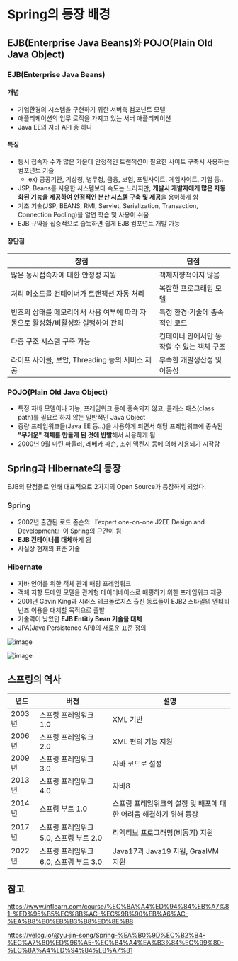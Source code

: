 # Spring의 등장 배경


## EJB(Enterprise Java Beans)와 POJO(Plain Old Java Object)
### EJB(Enterprise Java Beans)
#### 개념

- 기업환경의 시스템을 구현하기 위한 서버측 컴포넌트 모델
- 애플리케이션의 업무 로직을 가지고 있는 서버 애플리케이션
- Java EE의 자바 API 중 하나

#### 특징

- 동시 접속자 수가 많은 가운데 안정적인 트랜잭션이 필요한 사이트 구축시 사용하는 컴포넌트 기술
  - ex) 공공기관, 기상청, 병무청, 금융, 보험, 포털사이트, 게임사이트, 기업 등..
- JSP, Beans를 사용한 시스템보다 속도는 느리지만, **개발시 개발자에게 많은 자동화된 기능을 제공하여 안정적인 분산 시스템 구축 및 제공**을 용이하게 함
- 기초 기술(JSP, BEANS, RMI, Servlet, Serialization, Transaction, Connection Pooling)을 알면 학습 및 사용이 쉬움
- EJB 규약을 집중적으로 습득하면 쉽게 EJB 컴포넌트 개발 가능

#### 장단점
|장점|단점|
|---|---|
|많은 동시접속자에 대한 안정성 지원|객체지향적이지 않음|
|처리 메소드를 컨테이너가 트랜잭션 자동 처리|복잡한 프로그래밍 모델|
|빈즈의 상태를 메모리에서 사용 여부에 따라 자동으로 활성화/비활성화 실행하여 관리|특정 환경·기술에 종속적인 코드|
|다층 구조 시스템 구축 가능|컨테이너 안에서만 동작할 수 있는 객체 구조|
|라이프 사이클, 보안, Threading 등의 서비스 제공|부족한 개발생산성 및 이동성|

### POJO(Plain Old Java Object)
- 특정 자바 모델이나 기능, 프레임워크 등에 종속되지 않고, 클래스 패스(class path)를 필요로 하지 않는 일반적인 Java Object
- 중량 프레임워크들(Java EE 등...)을 사용하게 되면서 해당 프레임워크에 종속된 **"무거운" 객체를 만들게 된 것에 반발**해서 사용하게 됨
- 2000년 9월 마틴 파울러, 레베카 파슨, 조쉬 맥킨지 등에 의해 사용되기 시작함

## Spring과 Hibernate의 등장
EJB의 단점들로 인해 대표적으로 2가지의 Open Source가 등장하게 되었다.

### Spring
- 2002년 출간된 로드 존슨의 『expert one-on-one J2EE Design and Development』이 Spring의 근간이 됨
- **EJB 컨테이너를 대체**하게 됨
- 사실상 현재의 표준 기술

### Hibernate
- 자바 언어를 위한 객체 관계 매핑 프레임워크
- 객체 지향 도메인 모델을 관계형 데이터베이스로 매핑하기 위한 프레임워크 제공
- 2001년 Gavin King과 시러스 테크놀로지스 출신 동료들이 EJB2 스타일의 엔티티 빈즈 이용을 대체할 목적으로 출발
- 기술력이 낮았던 **EJB Entitiy Bean 기술을 대체**
- JPA(Java Persistence API)의 새로운 표준 정의

![image](https://github.com/YoungEun-IN/youngeun-in.github.io/assets/46465928/02bce1b5-a4c6-4cbf-9039-fe3d36502938)

![image](https://github.com/YoungEun-IN/youngeun-in.github.io/assets/46465928/1df085b8-8ca2-478d-998f-c7d6172086e3)

## 스프링의 역사
|년도|버전|설명|
|------|---|---|
|2003년|스프링 프레임워크 1.0|XML 기반|
|2006년|스프링 프레임워크 2.0|XML 편의 기능 지원|
|2009년|스프링 프레임워크 3.0|자바 코드로 설정|
|2013년|스프링 프레임워크 4.0|자바8|
|2014년|스프링 부트 1.0|스프링 프레임워크의 설정 및 배포에 대한 어려움 해결하기 위해 등장|
|2017년|스프링 프레임워크 5.0, 스프링 부트 2.0|리액티브 프로그래밍(비동기) 지원|
|2022년|스프링 프레임워크 6.0, 스프링 부트 3.0|Java17과 Java19 지원, GraalVM 지원|

## 참고
https://www.inflearn.com/course/%EC%8A%A4%ED%94%84%EB%A7%81-%ED%95%B5%EC%8B%AC-%EC%9B%90%EB%A6%AC-%EA%B8%B0%EB%B3%B8%ED%8E%B8

https://velog.io/@yu-jin-song/Spring-%EA%B0%9D%EC%B2%B4-%EC%A7%80%ED%96%A5-%EC%84%A4%EA%B3%84%EC%99%80-%EC%8A%A4%ED%94%84%EB%A7%81



